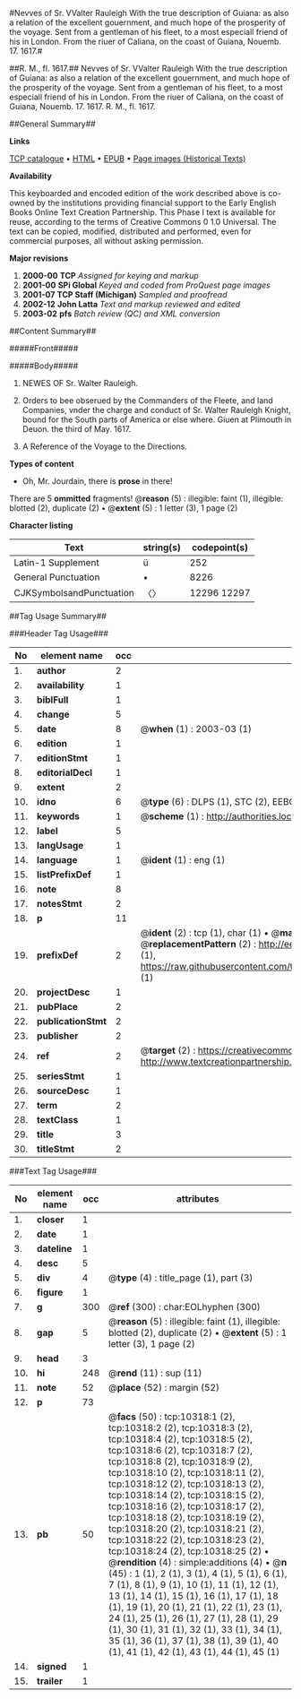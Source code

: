 #Nevves of Sr. VValter Rauleigh With the true description of Guiana: as also a relation of the excellent gouernment, and much hope of the prosperity of the voyage. Sent from a gentleman of his fleet, to a most especiall friend of his in London. From the riuer of Caliana, on the coast of Guiana, Nouemb. 17. 1617.#

##R. M., fl. 1617.##
Nevves of Sr. VValter Rauleigh With the true description of Guiana: as also a relation of the excellent gouernment, and much hope of the prosperity of the voyage. Sent from a gentleman of his fleet, to a most especiall friend of his in London. From the riuer of Caliana, on the coast of Guiana, Nouemb. 17. 1617.
R. M., fl. 1617.

##General Summary##

**Links**

[TCP catalogue](http://www.ota.ox.ac.uk/tcp/)  • 
[HTML](http://tei.it.ox.ac.uk/tcp/Texts-HTML/free/A06/A06694.html)  • 
[EPUB](http://tei.it.ox.ac.uk/tcp/Texts-EPUB/free/A06/A06694.epub) • 
[Page images (Historical Texts)](https://data.historicaltexts.jisc.ac.uk/view?pubId=eebo-99845421e&pageId=eebo-99845421e-10318-1)

**Availability**

This keyboarded and encoded edition of the
	       work described above is co-owned by the institutions
	       providing financial support to the Early English Books
	       Online Text Creation Partnership. This Phase I text is
	       available for reuse, according to the terms of Creative
	       Commons 0 1.0 Universal. The text can be copied,
	       modified, distributed and performed, even for
	       commercial purposes, all without asking permission.

**Major revisions**

1. __2000-00__ __TCP__ *Assigned for keying and markup*
1. __2001-00__ __SPi Global__ *Keyed and coded from ProQuest page images*
1. __2001-07__ __TCP Staff (Michigan)__ *Sampled and proofread*
1. __2002-12__ __John Latta__ *Text and markup reviewed and edited*
1. __2003-02__ __pfs__ *Batch review (QC) and XML conversion*

##Content Summary##

#####Front#####

#####Body#####

1. NEWES OF Sr. Walter Rauleigh.

1. Orders to bee obserued by the Commanders of the Fleete, and land Companies, vnder the charge and conduct of Sr. Walter Rauleigh Knight, bound for the South parts of America or else where. Giuen at Plimouth in Deuon. the third of May. 1617.

1. A Reference of the Voyage to the Directions.

**Types of content**

  * Oh, Mr. Jourdain, there is **prose** in there!

There are 5 **ommitted** fragments! 
 @__reason__ (5) : illegible: faint (1), illegible: blotted (2), duplicate (2)  •  @__extent__ (5) : 1 letter (3), 1 page (2)

**Character listing**


|Text|string(s)|codepoint(s)|
|---|---|---|
|Latin-1 Supplement|ü|252|
|General Punctuation|•|8226|
|CJKSymbolsandPunctuation|〈〉|12296 12297|

##Tag Usage Summary##

###Header Tag Usage###

|No|element name|occ|attributes|
|---|---|---|---|
|1.|__author__|2||
|2.|__availability__|1||
|3.|__biblFull__|1||
|4.|__change__|5||
|5.|__date__|8| @__when__ (1) : 2003-03 (1)|
|6.|__edition__|1||
|7.|__editionStmt__|1||
|8.|__editorialDecl__|1||
|9.|__extent__|2||
|10.|__idno__|6| @__type__ (6) : DLPS (1), STC (2), EEBO-CITATION (1), PROQUEST (1), VID (1)|
|11.|__keywords__|1| @__scheme__ (1) : http://authorities.loc.gov/ (1)|
|12.|__label__|5||
|13.|__langUsage__|1||
|14.|__language__|1| @__ident__ (1) : eng (1)|
|15.|__listPrefixDef__|1||
|16.|__note__|8||
|17.|__notesStmt__|2||
|18.|__p__|11||
|19.|__prefixDef__|2| @__ident__ (2) : tcp (1), char (1)  •  @__matchPattern__ (2) : ([0-9\-]+):([0-9IVX]+) (1), (.+) (1)  •  @__replacementPattern__ (2) : http://eebo.chadwyck.com/downloadtiff?vid=$1&page=$2 (1), https://raw.githubusercontent.com/textcreationpartnership/Texts/master/tcpchars.xml#$1 (1)|
|20.|__projectDesc__|1||
|21.|__pubPlace__|2||
|22.|__publicationStmt__|2||
|23.|__publisher__|2||
|24.|__ref__|2| @__target__ (2) : https://creativecommons.org/publicdomain/zero/1.0/ (1), http://www.textcreationpartnership.org/docs/. (1)|
|25.|__seriesStmt__|1||
|26.|__sourceDesc__|1||
|27.|__term__|2||
|28.|__textClass__|1||
|29.|__title__|3||
|30.|__titleStmt__|2||


###Text Tag Usage###

|No|element name|occ|attributes|
|---|---|---|---|
|1.|__closer__|1||
|2.|__date__|1||
|3.|__dateline__|1||
|4.|__desc__|5||
|5.|__div__|4| @__type__ (4) : title_page (1), part (3)|
|6.|__figure__|1||
|7.|__g__|300| @__ref__ (300) : char:EOLhyphen (300)|
|8.|__gap__|5| @__reason__ (5) : illegible: faint (1), illegible: blotted (2), duplicate (2)  •  @__extent__ (5) : 1 letter (3), 1 page (2)|
|9.|__head__|3||
|10.|__hi__|248| @__rend__ (11) : sup (11)|
|11.|__note__|52| @__place__ (52) : margin (52)|
|12.|__p__|73||
|13.|__pb__|50| @__facs__ (50) : tcp:10318:1 (2), tcp:10318:2 (2), tcp:10318:3 (2), tcp:10318:4 (2), tcp:10318:5 (2), tcp:10318:6 (2), tcp:10318:7 (2), tcp:10318:8 (2), tcp:10318:9 (2), tcp:10318:10 (2), tcp:10318:11 (2), tcp:10318:12 (2), tcp:10318:13 (2), tcp:10318:14 (2), tcp:10318:15 (2), tcp:10318:16 (2), tcp:10318:17 (2), tcp:10318:18 (2), tcp:10318:19 (2), tcp:10318:20 (2), tcp:10318:21 (2), tcp:10318:22 (2), tcp:10318:23 (2), tcp:10318:24 (2), tcp:10318:25 (2)  •  @__rendition__ (4) : simple:additions (4)  •  @__n__ (45) : 1 (1), 2 (1), 3 (1), 4 (1), 5 (1), 6 (1), 7 (1), 8 (1), 9 (1), 10 (1), 11 (1), 12 (1), 13 (1), 14 (1), 15 (1), 16 (1), 17 (1), 18 (1), 19 (1), 20 (1), 21 (1), 22 (1), 23 (1), 24 (1), 25 (1), 26 (1), 27 (1), 28 (1), 29 (1), 30 (1), 31 (1), 32 (1), 33 (1), 34 (1), 35 (1), 36 (1), 37 (1), 38 (1), 39 (1), 40 (1), 41 (1), 42 (1), 43 (1), 44 (1), 45 (1)|
|14.|__signed__|1||
|15.|__trailer__|1||
